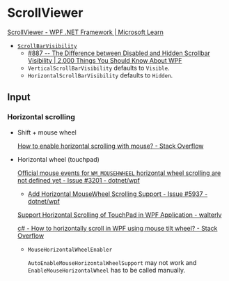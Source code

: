 # ScrollViewer
[ScrollViewer - WPF .NET Framework | Microsoft Learn](https://learn.microsoft.com/en-us/dotnet/desktop/wpf/controls/scrollviewer?view=netframeworkdesktop-4.8)

- [`ScrollBarVisibility`](https://learn.microsoft.com/en-us/dotnet/api/system.windows.controls.scrollbarvisibility)
  - [#887 -- The Difference between Disabled and Hidden Scrollbar Visibility | 2,000 Things You Should Know About WPF](https://wpf.2000things.com/2013/08/19/887-the-difference-between-disabled-and-hidden-scrollbar-visibility/)
  - `VerticalScrollBarVisibility` defaults to `Visible`.
  - `HorizontalScrollBarVisibility` defaults to `Hidden`.

## Input
### Horizontal scrolling
- Shift + mouse wheel
  
  [How to enable horizontal scrolling with mouse? - Stack Overflow](https://stackoverflow.com/questions/3727439/how-to-enable-horizontal-scrolling-with-mouse)

- Horizontal wheel (touchpad)

  [Official mouse events for `WM_MOUSEHWHEEL` horizontal wheel scrolling are not defined yet - Issue #3201 - dotnet/wpf](https://github.com/dotnet/wpf/issues/3201)
  - [Add Horizontal MouseWheel Scrolling Support - Issue #5937 - dotnet/wpf](https://github.com/dotnet/wpf/issues/5937)

  [Support Horizontal Scrolling of TouchPad in WPF Application - walterlv](https://blog.walterlv.com/post/handle-horizontal-scrolling-of-touchpad-en.html)

  [c# - How to horizontally scroll in WPF using mouse tilt wheel? - Stack Overflow](https://stackoverflow.com/questions/4158101/how-to-horizontally-scroll-in-wpf-using-mouse-tilt-wheel)
  - `MouseHorizontalWheelEnabler`

    `AutoEnableMouseHorizontalWheelSupport` may not work and `EnableMouseHorizontalWheel` has to be called manually.